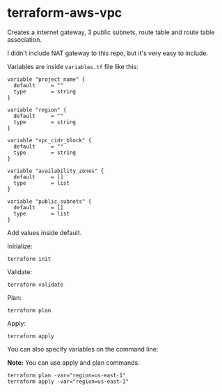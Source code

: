 # terraform-aws-vpc

Creates a internet gateway, 3 public subnets, route table and route table association.

I didn't include NAT gateway to this repo, but it's very easy to include.

Variables are inside `variables.tf` file like this:

```
variable "project_name" {
  default     = ""
  type        = string
}

variable "region" {
  default     = ""
  type        = string
}

variable "vpc_cidr_block" {
  default     = ""
  type        = string
}

variable "availability_zones" {
  default     = []
  type        = list
}

variable "public_subnets" {
  default     = []
  type        = list
}
```

Add values inside default.

Initialize:

```
terraform init
```

Validate:

```
terraform validate
```

Plan:

```
terraform plan
```

Apply:

```
terraform apply
```

You can also specify variables on the command line:

**Note:** You can use apply and plan commands.

```
terraform plan -var="region=us-east-1"
terraform apply -var="region=us-east-1"
```
